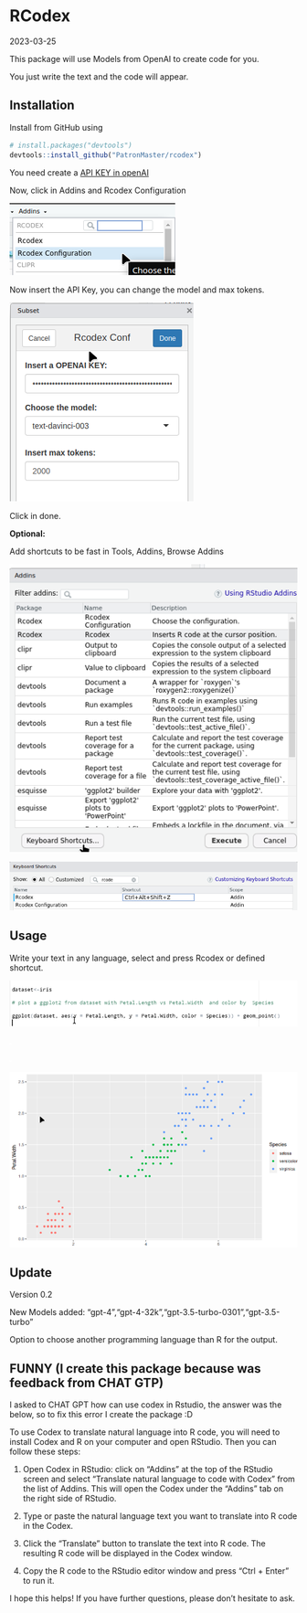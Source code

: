 RCodex
================
2023-03-25

This package will use Models from OpenAI to create code for you.

You just write the text and the code will appear.

## Installation

Install from GitHub using

``` r
# install.packages("devtools")
devtools::install_github("PatronMaster/rcodex")
```

You need create a [API KEY in
openAI](https://platform.openai.com/account/api-keys)

Now, click in Addins and Rcodex Configuration

![](images/image-1314904329.png)

Now insert the API Key, you can change the model and max tokens.

![](images/image-890030582.png)

Click in done.

**Optional:**

Add shortcuts to be fast in Tools, Addins, Browse Addins

![](images/image-1797002171.png)

<img src="images/image-1207113267.png" width="637" />

## Usage

Write your text in any language, select and press Rcodex or defined
shortcut.

![](images/image-633704978.png)

![](images/image-1710860558.png)

![](images/image-1769903441.png)

![](images/image-2063514603.png)

## Update

Version 0.2

New Models added:
“gpt-4”,“gpt-4-32k”,“gpt-3.5-turbo-0301”,“gpt-3.5-turbo”

Option to choose another programming language than R for the output.

## FUNNY (I create this package because was feedback from CHAT GTP)

I asked to CHAT GPT how can use codex in Rstudio, the answer was the
below, so to fix this error I create the package :D

To use Codex to translate natural language into R code, you will need to
install Codex and R on your computer and open RStudio. Then you can
follow these steps:

1.  Open Codex in RStudio: click on “Addins” at the top of the RStudio
    screen and select “Translate natural language to code with Codex”
    from the list of Addins. This will open the Codex under the “Addins”
    tab on the right side of RStudio.

2.  Type or paste the natural language text you want to translate into R
    code in the Codex.

3.  Click the “Translate” button to translate the text into R code. The
    resulting R code will be displayed in the Codex window.

4.  Copy the R code to the RStudio editor window and press “Ctrl +
    Enter” to run it.

I hope this helps! If you have further questions, please don’t hesitate
to ask.
